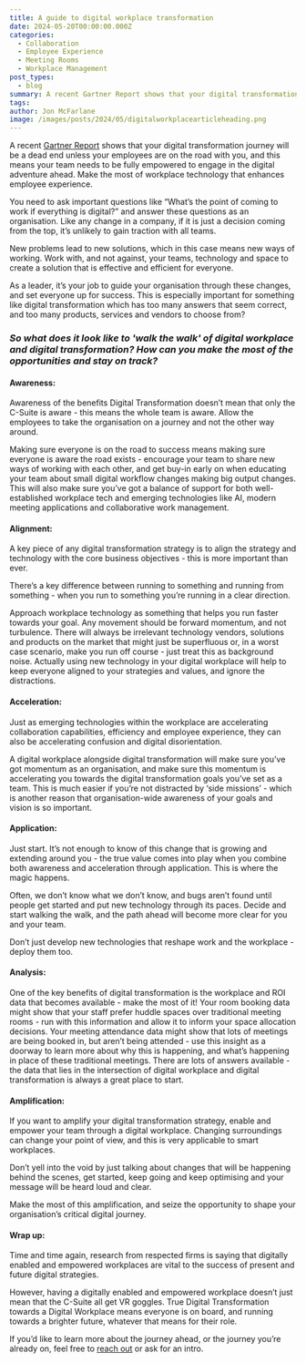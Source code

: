 ```yaml
---
title: A guide to digital workplace transformation
date: 2024-05-20T00:00:00.000Z
categories:
  - Collaboration
  - Employee Experience
  - Meeting Rooms
  - Workplace Management
post_types:
  - blog
summary: A recent Gartner Report shows that your digital transformation journey will be a dead end unless you do this.
tags:
author: Jon McFarlane
image: /images/posts/2024/05/digitalworkplacearticleheading.png
---
```

A recent [Gartner Report](https://www.gartner.com/en/doc/3909082-a-digital-workplace-is-crucial-to-digital-transformation) shows that your digital transformation journey will be a dead end unless your employees are on the road with you, and this means your team needs to be fully empowered to engage in the digital adventure ahead. Make the most of workplace technology that enhances employee experience.

You need to ask important questions like “What’s the point of coming to work if everything is digital?” and answer these questions as an organisation. Like any change in a company, if it is just a decision coming from the top, it’s unlikely to gain traction with all teams.

New problems lead to new solutions, which in this case means new ways of working. Work with, and not against, your teams, technology and space to create a solution that is effective and efficient for everyone.  

As a leader, it’s your job to guide your organisation through these changes, and set everyone up for success. This is especially important for something like digital transformation which has too many answers that seem correct, and too many products, services and vendors to choose from?

### **_So what does it look like to 'walk the walk' of digital workplace and digital transformation? How can you make the most of the opportunities and stay on track?_**

#### **Awareness:**

Awareness of the benefits Digital Transformation doesn’t mean that only the C-Suite is aware - this means the whole team is aware. Allow the employees to take the organisation on a journey and not the other way around.

Making sure everyone is on the road to success means making sure everyone is aware the road exists - encourage your team to share new ways of working with each other, and get buy-in early on when educating your team about small digital workflow changes making big output changes. This will also make sure you’ve got a balance of support for both well-established workplace tech and emerging technologies like AI, modern meeting applications and collaborative work management.

#### **Alignment:**

A key piece of any digital transformation strategy is to align the strategy and technology with the core business objectives - this is more important than ever.

There’s a key difference between running to something and running from something - when you run to something you’re running in a clear direction.

Approach workplace technology as something that helps you run faster towards your goal. Any movement should be forward momentum, and not turbulence. There will always be irrelevant technology vendors, solutions and products on the market that might just be superfluous or, in a worst case scenario, make you run off course - just treat this as background noise. Actually using new technology in your digital workplace will help to keep everyone aligned to your strategies and values, and ignore the distractions.

#### **Acceleration:**

Just as emerging technologies within the workplace are accelerating collaboration capabilities, efficiency and employee experience, they can also be accelerating confusion and digital disorientation.

A digital workplace alongside digital transformation will make sure you’ve got momentum as an organisation, and make sure this momentum is accelerating you towards the digital transformation goals you’ve set as a team. This is much easier if you’re not distracted by ‘side missions’ - which is another reason that organisation-wide awareness of your goals and vision is so important.

#### **Application:**

Just start. It’s not enough to know of this change that is growing and extending around you - the true value comes into play when you combine both awareness and acceleration through application. This is where the magic happens.

Often, we don’t know what we don’t know, and bugs aren’t found until people get started and put new technology through its paces. Decide and start walking the walk, and the path ahead will become more clear for you and your team.

Don’t just develop new technologies that reshape work and the workplace - deploy them too.

#### **Analysis:**

One of the key benefits of digital transformation is the workplace and ROI data that becomes available - make the most of it! Your room booking data might show that your staff prefer huddle spaces over traditional meeting rooms - run with this information and allow it to inform your space allocation decisions. Your meeting attendance data might show that lots of meetings are being booked in, but aren’t being attended - use this insight as a doorway to learn more about why this is happening, and what’s happening in place of these traditional meetings. There are lots of answers available - the data that lies in the intersection of digital workplace and digital transformation is always a great place to start.

#### **Amplification:**

If you want to amplify your digital transformation strategy, enable and empower your team through a digital workplace. Changing surroundings can change your point of view, and this is very applicable to smart workplaces.

Don’t yell into the void by just talking about changes that will be happening behind the scenes, get started, keep going and keep optimising and your message will be heard loud and clear.

Make the most of this amplification, and seize the opportunity to shape your organisation’s critical digital journey.

#### **Wrap up:**

Time and time again, research from respected firms is saying that digitally enabled and empowered workplaces are vital to the success of present and future digital strategies.

However, having a digitally enabled and empowered workplace doesn’t just mean that the C-Suite all get VR goggles. True Digital Transformation towards a Digital Workplace means everyone is on board, and running towards a brighter future, whatever that means for their role.

If you’d like to learn more about the journey ahead, or the journey you’re already on, feel free to [reach out](https://acaprojects.com/meetingjon) or ask for an intro.
